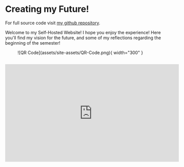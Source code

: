 # Creating my Future!
For full source code visit [my github repository](https://github.com/MasonT8198/MTEGR101-Final).

Welcome to my Self-Hosted Website! I hope you enjoy the experience! Here you'll find my vision for the future, and some of my reflections regarding the beginning of the semester!

<figure markdown>
  ![QR Code](assets/site-assets/QR-Code.png){ width="300" }
</figure>

<!-- Spacer for layout of the YT Video -->
##
##
##
##
##
##
##
##
<!-- End Spacer -->

<p align="center"><iframe width="560" height="315" src="https://www.youtube.com/embed/GFaii8hTwB0?si=6lpcBbhZfs550Fqq;controls=0" title="YouTube video player" frameborder="0" allow="accelerometer; autoplay; clipboard-write; encrypted-media; gyroscope; picture-in-picture; web-share" allowfullscreen></iframe></p>